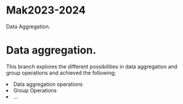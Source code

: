 # Mak2023-2024

Data Aggregation.

# Data aggregation.

This branch explores the different possibilities
in data aggregation and group operations
and achieved the following;

<li>Data aggregation operations</li>
<li>Group Operations</li>
<li>...</li>
